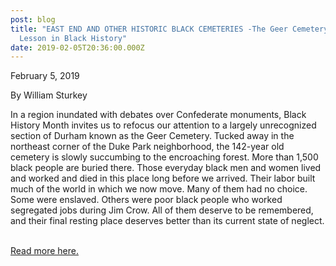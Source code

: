 ```yaml
---
post: blog
title: "EAST END AND OTHER HISTORIC BLACK CEMETERIES -The Geer Cemetery: A
  Lesson in Black History"
date: 2019-02-05T20:36:00.000Z
---
```

February 5, 2019

By William Sturkey

In a region inundated with debates over Confederate monuments, Black History Month invites us to refocus our attention to a largely unrecognized section of Durham known as the Geer Cemetery. Tucked away in the northeast corner of the Duke Park neighborhood, the 142-year old cemetery is slowly succumbing to the encroaching forest. More than 1,500 black people are buried there. Those everyday black men and women lived and worked and died in this place long before we arrived. Their labor built much of the world in which we now move. Many of them had no choice. Some were enslaved. Others were poor black people who worked segregated jobs during Jim Crow. All of them deserve to be remembered, and their final resting place deserves better than its current state of neglect.

\
[Read more here.](https://www.newsobserver.com/opinion/article225427335.html#storylink=cpy)